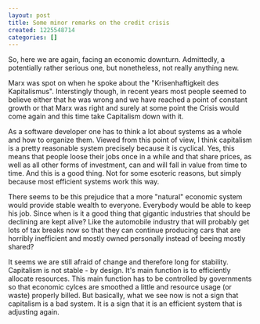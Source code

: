 ```yaml
---
layout: post
title: Some minor remarks on the credit crisis
created: 1225548714
categories: []
---
```

<p>So, here we are again, facing an economic downturn. Admittedly, a potentially rather serious one, but nonetheless, not really anything new.</p><p>Marx was spot on when he spoke about the &quot;Krisenhaftigkeit des Kapitalismus&quot;. Interstingly though, in recent years most people seemed to believe either that he was wrong and we have reached a point of constant growth or that Marx was right and surely at some point the Crisis would come again and this time take Capitalism down with it.</p><p>As a software developer one has to think a lot about systems as a whole and how to organize them. Viewed from this point of view, I&nbsp;think capitalism is a pretty reasonable system precisely because it is cyclical. Yes, this means that people loose their jobs once in a while and that share prices, as well as all other forms of investment, can and will fall in value from time to time. And this is a good thing. Not for some esoteric reasons, but simply because most efficient systems work this way.</p><p>There seems to be this prejudice that a more &quot;natural&quot; economic system would provide stable wealth to everyone. Everybody would be able to keep his job. Since when is it a good thing that gigantic industries that should be declining are kept alive? Like the automobile industry that will probably get lots of tax breaks now so that they can continue producing cars that are horribly inefficient and mostly owned personally instead of beeing mostly shared?</p><p>It seems we are still afraid of change and therefore long for stability. Capitalism is not stable - by design. It's main function is to efficiently allocate resources. This main function has to be controlled by governments so that economic cylces are smoothed a little and resource usage (or waste) properly billed. But basically, what we see now is not a sign that capitalism is a bad system. It is a sign that it is an efficient system that is adjusting again.</p>
